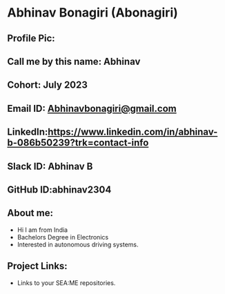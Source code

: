 # Abhinav Bonagiri (Abonagiri)
## Profile Pic: 
## Call me by this name: Abhinav
## Cohort: July 2023
## Email ID: Abhinavbonagiri@gmail.com
## LinkedIn:https://www.linkedin.com/in/abhinav-b-086b50239?trk=contact-info
## Slack ID: Abhinav B
## GitHub ID:abhinav2304
## About me: 
- Hi I am from India
- Bachelors Degree in Electronics
- Interested in autonomous driving systems.
## Project Links:
- Links to your SEA:ME repositories.
